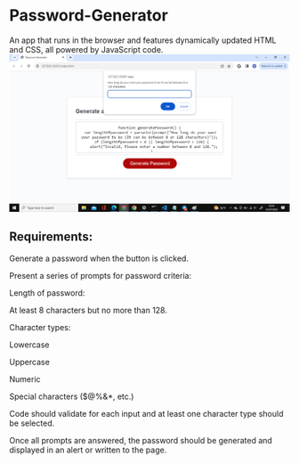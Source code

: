 # Password-Generator
An app that runs in the browser and features dynamically updated HTML and CSS, all powered by JavaScript code.
<img src = "password_generator.png">

## Requirements:
Generate a password when the button is clicked.

Present a series of prompts for password criteria:

Length of password:

At least 8 characters but no more than 128.

Character types:

Lowercase

Uppercase

Numeric

Special characters ($@%&*, etc.)

Code should validate for each input and at least one character type should be selected.

Once all prompts are answered, the password should be generated and displayed in an alert or written to the page.
